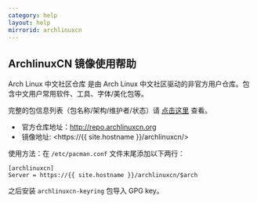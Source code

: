 ```yaml
---
category: help
layout: help
mirrorid: archlinuxcn
---
```


## ArchlinuxCN 镜像使用帮助

Arch Linux 中文社区仓库 是由 Arch Linux
中文社区驱动的非官方用户仓库。包含中文用户常用软件、工具、字体/美化包等。

完整的包信息列表（包名称/架构/维护者/状态）请
[点击这里](https://github.com/archlinuxcn/repo) 查看。

*  官方仓库地址：<http://repo.archlinuxcn.org>
*  镜像地址: <https://{{ site.hostname }}/archlinuxcn/>

使用方法：在 `/etc/pacman.conf` 文件末尾添加以下两行：

```
[archlinuxcn]
Server = https://{{ site.hostname }}/archlinuxcn/$arch
```

之后安装 `archlinuxcn-keyring` 包导入 GPG key。
